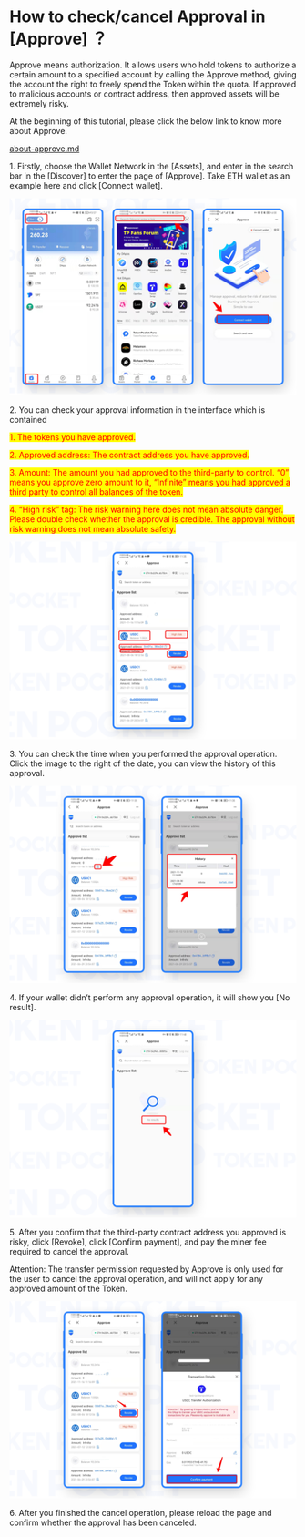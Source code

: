 # How to check/cancel Approval in \[Approve] ？

Approve means authorization. It allows users who hold tokens to authorize a certain amount to a specified account by calling the Approve method, giving the account the right to freely spend the Token within the quota. If approved to malicious accounts or contract address, then approved assets will be extremely risky.

At the beginning of this tutorial, please click the below link to know more about Approve.

[about-approve.md](about-approve.md "mention")

1\. Firstly, choose the Wallet Network in the \[Assets], and enter in the search bar in the \[Discover] to enter the page of \[Approve]. Take ETH wallet as an example here and click \[Connect wallet].

&#x20;

![](<../../.gitbook/assets/1 拷贝 (1).png>)

2\. You can check your approval information in the interface which is contained

<mark style="color:red;">1. The tokens you have approved.</mark>

<mark style="color:red;">2. Approved address: The contract address you have approved.</mark>

<mark style="color:red;">3.  Amount: The amount you had approved to the third-party to control. “0” means you approve zero amount to it, “Infinite” means you had approved a third party to control all balances of the token.</mark>

<mark style="color:red;">4. “High risk” tag: The risk warning here does not mean absolute danger. Please double check whether the approval is credible. The approval without risk warning does not mean absolute safety.</mark>

![](<../../.gitbook/assets/2 拷贝.png>)

3\. You can check the time when you performed the approval operation. Click the image to the right of the date, you can view the history of this approval.

![](<../../.gitbook/assets/3 拷贝 (1) (1).png>)

4\. If your wallet didn’t perform any approval operation, it will show you \[No result].

![](<../../.gitbook/assets/4 拷贝.png>)

5\. After you confirm that the third-party contract address you approved is risky, click \[Revoke], click \[Confirm payment], and pay the miner fee required to cancel the approval.

Attention: The transfer permission requested by Approve is only used for the user to cancel the approval operation, and will not apply for any approved amount of the Token.

![](<../../.gitbook/assets/5 拷贝.png>)

6\. After you finished the cancel operation, please reload the page and confirm whether the approval has been canceled.
